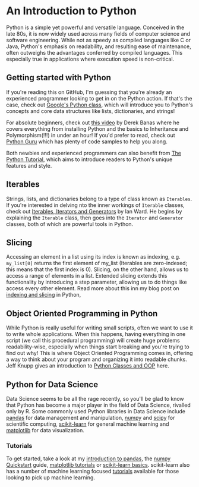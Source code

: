 # An Introduction to Python

Python is a simple yet powerful and versatile language. Conceived in the late 80s, it is now widely used across many fields of computer science and software engineering. While not as speedy as compiled languages like C or Java, Python's emphasis on readability, and resulting ease of maintenance, often outweighs the advantages conferred by compiled languages. This especially true in applications where execution speed is non-critical.

## Getting started with Python

If you're reading this on GitHub, I'm guessing that you're already an experienced programmer looking to get in on the Python action. If that's the case, check out [Google's Python class](https://developers.google.com/edu/python/), which will introduce you to Python's concepts and core data structures like lists, dictionaries, and strings!

For absolute beginners, check out [this video](https://www.youtube.com/watch?v=N4mEzFDjqtA) by Derek Banas where he covers everything from installing Python and the basics to Inheritance and Polymorphism(!!!) in under an hour! If you'd prefer to read, check out [Python Guru](http://thepythonguru.com/) which has plenty of code samples to help you along.

Both newbies and experienced programmers can also benefit from [The Python Tutorial](https://docs.python.org/3/tutorial/index.html), which aims to introduce readers to Python's unique features and style.

## Iterables

Strings, lists, and dictionaries belong to a type of class known as `Iterables`. If you're interested in delving nto the inner workings of `Iterable` classes, check out [Iterables, Iterators and Generators](https://excess.org/article/2013/02/itergen1/) by Ian Ward. He begins by explaining the `Iterable` class, then goes into the `Iterator` and `Generator` classes, both of which are powerful tools in Python.

## Slicing

Accessing an element in a list using its index is known as indexing, e.g. `my_list[0]` returns the first element of my_list (Iterables are zero-indexed; this means that the first index is 0). Slicing, on the other hand, allows us to access a range of elements in a list. Extended slicing extends this functionality by introducing a step parameter, allowing us to do things like access every other element. Read more about this inn my blog post on [indexing and slicing](https://samsontmr.github.io/Slicing-and-Dicing/) in Python,

## Object Oriented Programming in Python

While Python is really useful for writing small scripts, often we want to use it to write whole applications. When this happens, having everything in one script (we call this procedural programming) will create huge problems readability-wise, especially when things start breaking and you're trying to find out why! This is where Object Oriented Programming comes in, offering a way to think about your program and organizing it into readable chunks. Jeff Knupp gives an introduction to [Python Classes and OOP](https://jeffknupp.com/blog/2014/06/18/improve-your-python-python-classes-and-object-oriented-programming/) here.


## Python for Data Science

Data Science seems to be all the rage recently, so you'll be glad to know that Python has become a major player in the field of Data Science, rivalled only by R. Some commonly used Python libraries in Data Science include [pandas](http://pandas.pydata.org/) for data management and manipulation, [numpy](http://www.numpy.org/) and [scipy](http://www.scipy.org/) for scientific computing, [scikit-learn](http://scikit-learn.org/) for general machine learning and [matplotlib](http://matplotlib.org/) for data visualization.

### Tutorials
To get started, take a look at my [introduction to pandas](https://samsontmr.github.io/Sentimental-Pandas/), the [numpy Quickstart](https://docs.scipy.org/doc/numpy-dev/user/quickstart.html) guide, [matplotlib tutorials](http://matplotlib.org/users/tutorials.html#introductory) or
[scikit-learn basics](http://scikit-learn.org/stable/tutorial/basic/tutorial.html). scikit-learn also has a number of machine learning focused [tutorials](http://scikit-learn.org/stable/tutorial/index.html) available for those looking to pick up machine learning.